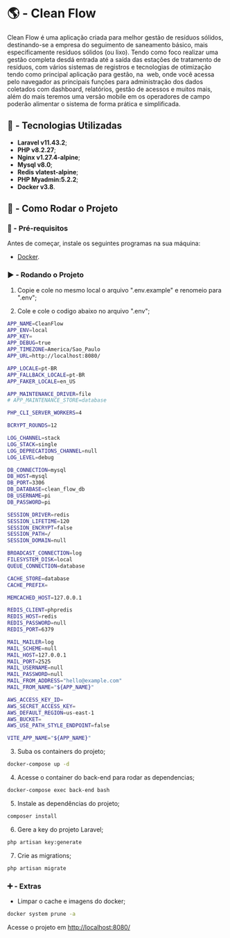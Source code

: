 # 🌎 - Clean Flow

Clean Flow é uma aplicação criada para melhor gestão de resíduos sólidos, destinando-se a empresa do seguimento de saneamento básico, mais especificamente resíduos sólidos (ou lixo). Tendo como foco realizar uma gestão completa desdá entrada até a saída das estações de tratamento de resíduos, com vários sistemas de registros e tecnologias de otimização tendo como principal aplicação para gestão, na  web, onde você acessa pelo navegador as principais funções para administração dos dados coletados com dashboard, relatórios, gestão de acessos e muitos mais, além do mais teremos uma versão mobile em os operadores de campo poderão alimentar o sistema de forma prática e simplificada.

## 📌 - Tecnologias Utilizadas
- **Laravel v11.43.2**;
- **PHP v8.2.27**;
- **Nginx v1.27.4-alpine**;
- **Mysql v8.0**;
- **Redis vlatest-alpine**;
- **PHP Myadmin:5.2.2**;
- **Docker v3.8**.

## 🚀 - Como Rodar o Projeto

### 🔧 - Pré-requisitos
Antes de começar, instale os seguintes programas na sua máquina:
- [Docker](https://www.docker.com/).

### ▶️ - Rodando o Projeto
1. Copie e cole no mesmo local o arquivo ".env.example" e renomeio para ".env";

2. Cole e cole o codigo abaixo no arquivo ".env";
```sh
APP_NAME=CleanFlow
APP_ENV=local
APP_KEY=
APP_DEBUG=true
APP_TIMEZONE=America/Sao_Paulo
APP_URL=http://localhost:8080/

APP_LOCALE=pt-BR
APP_FALLBACK_LOCALE=pt-BR
APP_FAKER_LOCALE=en_US

APP_MAINTENANCE_DRIVER=file
# APP_MAINTENANCE_STORE=database

PHP_CLI_SERVER_WORKERS=4

BCRYPT_ROUNDS=12

LOG_CHANNEL=stack
LOG_STACK=single
LOG_DEPRECATIONS_CHANNEL=null
LOG_LEVEL=debug

DB_CONNECTION=mysql
DB_HOST=mysql
DB_PORT=3306
DB_DATABASE=clean_flow_db
DB_USERNAME=pi
DB_PASSWORD=pi

SESSION_DRIVER=redis
SESSION_LIFETIME=120
SESSION_ENCRYPT=false
SESSION_PATH=/
SESSION_DOMAIN=null

BROADCAST_CONNECTION=log
FILESYSTEM_DISK=local
QUEUE_CONNECTION=database

CACHE_STORE=database
CACHE_PREFIX=

MEMCACHED_HOST=127.0.0.1

REDIS_CLIENT=phpredis
REDIS_HOST=redis
REDIS_PASSWORD=null
REDIS_PORT=6379

MAIL_MAILER=log
MAIL_SCHEME=null
MAIL_HOST=127.0.0.1
MAIL_PORT=2525
MAIL_USERNAME=null
MAIL_PASSWORD=null
MAIL_FROM_ADDRESS="hello@example.com"
MAIL_FROM_NAME="${APP_NAME}"

AWS_ACCESS_KEY_ID=
AWS_SECRET_ACCESS_KEY=
AWS_DEFAULT_REGION=us-east-1
AWS_BUCKET=
AWS_USE_PATH_STYLE_ENDPOINT=false

VITE_APP_NAME="${APP_NAME}"
```

3. Suba os containers do projeto;
```sh
docker-compose up -d
```

4. Acesse o container do back-end para rodar as dependencias;
```sh
docker-compose exec back-end bash
```

5. Instale as dependências do projeto;
```sh
composer install
```

6. Gere a key do projeto Laravel;
```sh
php artisan key:generate
```

7. Crie as migrations;
```sh
php artisan migrate
```

### ➕ - Extras
- Limpar o cache e imagens do docker;
```sh
docker system prune -a
```

Acesse o projeto em [http://localhost:8080/](http://localhost:8080/)